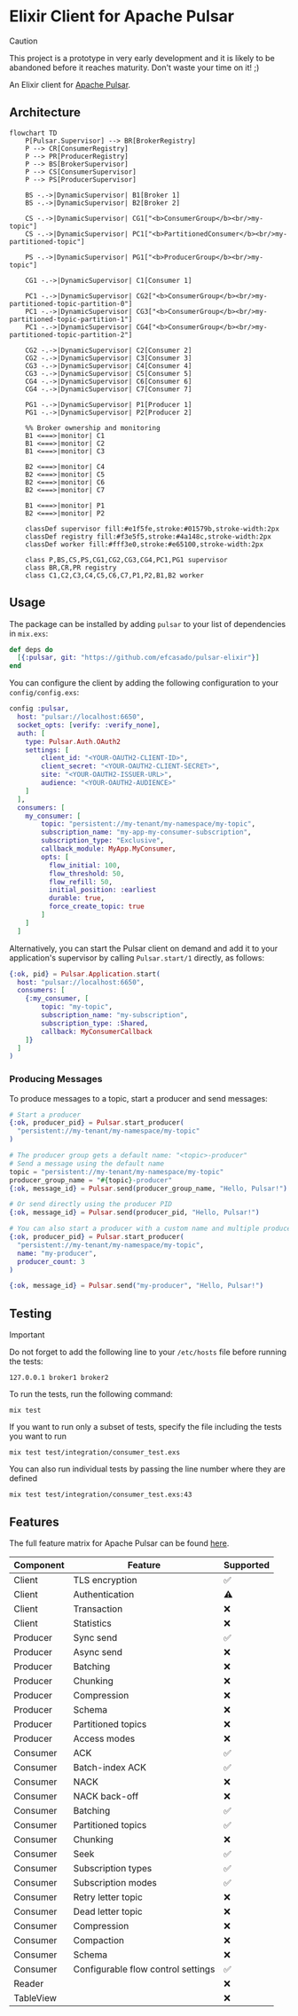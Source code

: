 # Elixir Client for Apache Pulsar

> [!CAUTION]
> This project is a prototype in very early development and it is likely to be
> abandoned before it reaches maturity. Don't waste your time on it! ;)

An Elixir client for [Apache Pulsar](https://pulsar.apache.org/).


## Architecture

```mermaid
flowchart TD
    P[Pulsar.Supervisor] --> BR[BrokerRegistry]
    P --> CR[ConsumerRegistry]
    P --> PR[ProducerRegistry]
    P --> BS[BrokerSupervisor]
    P --> CS[ConsumerSupervisor]
    P --> PS[ProducerSupervisor]

    BS -.->|DynamicSupervisor| B1[Broker 1]
    BS -.->|DynamicSupervisor| B2[Broker 2]

    CS -.->|DynamicSupervisor| CG1["<b>ConsumerGroup</b><br/>my-topic"]
    CS -.->|DynamicSupervisor| PC1["<b>PartitionedConsumer</b><br/>my-partitioned-topic"]

    PS -.->|DynamicSupervisor| PG1["<b>ProducerGroup</b><br/>my-topic"]

    CG1 -.->|DynamicSupervisor| C1[Consumer 1]

    PC1 -.->|DynamicSupervisor| CG2["<b>ConsumerGroup</b><br/>my-partitioned-topic-partition-0"]
    PC1 -.->|DynamicSupervisor| CG3["<b>ConsumerGroup</b><br/>my-partitioned-topic-partition-1"]
    PC1 -.->|DynamicSupervisor| CG4["<b>ConsumerGroup</b><br/>my-partitioned-topic-partition-2"]

    CG2 -.->|DynamicSupervisor| C2[Consumer 2]
    CG2 -.->|DynamicSupervisor| C3[Consumer 3]
    CG3 -.->|DynamicSupervisor| C4[Consumer 4]
    CG3 -.->|DynamicSupervisor| C5[Consumer 5]
    CG4 -.->|DynamicSupervisor| C6[Consumer 6]
    CG4 -.->|DynamicSupervisor| C7[Consumer 7]

    PG1 -.->|DynamicSupervisor| P1[Producer 1]
    PG1 -.->|DynamicSupervisor| P2[Producer 2]

    %% Broker ownership and monitoring
    B1 <===>|monitor| C1
    B1 <===>|monitor| C2
    B1 <===>|monitor| C3

    B2 <===>|monitor| C4
    B2 <===>|monitor| C5
    B2 <===>|monitor| C6
    B2 <===>|monitor| C7

    B1 <===>|monitor| P1
    B2 <===>|monitor| P2

    classDef supervisor fill:#e1f5fe,stroke:#01579b,stroke-width:2px
    classDef registry fill:#f3e5f5,stroke:#4a148c,stroke-width:2px
    classDef worker fill:#fff3e0,stroke:#e65100,stroke-width:2px

    class P,BS,CS,PS,CG1,CG2,CG3,CG4,PC1,PG1 supervisor
    class BR,CR,PR registry
    class C1,C2,C3,C4,C5,C6,C7,P1,P2,B1,B2 worker
```


## Usage

The package can be installed by adding `pulsar` to your list of dependencies in `mix.exs`:

```elixir
def deps do
  [{:pulsar, git: "https://github.com/efcasado/pulsar-elixir"}]
end
```

You can configure the client by adding the following configuration to your `config/config.exs`:

```elixir
config :pulsar,
  host: "pulsar://localhost:6650",
  socket_opts: [verify: :verify_none],
  auth: [
    type: Pulsar.Auth.OAuth2
    settings: [
        client_id: "<YOUR-OAUTH2-CLIENT-ID>",
        client_secret: "<YOUR-OAUTH2-CLIENT-SECRET>",
        site: "<YOUR-OAUTH2-ISSUER-URL>",
        audience: "<YOUR-OAUTH2-AUDIENCE>"
    ]
  ],
  consumers: [
    my_consumer: [
        topic: "persistent://my-tenant/my-namespace/my-topic",
        subscription_name: "my-app-my-consumer-subscription",
        subscription_type: "Exclusive",
        callback_module: MyApp.MyConsumer,
        opts: [
          flow_initial: 100,
          flow_threshold: 50,
          flow_refill: 50,
          initial_position: :earliest
          durable: true,
          force_create_topic: true
        ]
    ]
  ]
```
Alternatively, you can start the Pulsar client on demand and add it to your application's supervisor
by calling `Pulsar.start/1` directly, as follows:

```elixir
{:ok, pid} = Pulsar.Application.start(
  host: "pulsar://localhost:6650",
  consumers: [
    {:my_consumer, [
        topic: "my-topic",
        subscription_name: "my-subscription",
        subscription_type: :Shared,
        callback: MyConsumerCallback
    ]}
  ]
)
```

### Producing Messages

To produce messages to a topic, start a producer and send messages:

```elixir
# Start a producer
{:ok, producer_pid} = Pulsar.start_producer(
  "persistent://my-tenant/my-namespace/my-topic"
)

# The producer group gets a default name: "<topic>-producer"
# Send a message using the default name
topic = "persistent://my-tenant/my-namespace/my-topic"
producer_group_name = "#{topic}-producer"
{:ok, message_id} = Pulsar.send(producer_group_name, "Hello, Pulsar!")

# Or send directly using the producer PID
{:ok, message_id} = Pulsar.send(producer_pid, "Hello, Pulsar!")

# You can also start a producer with a custom name and multiple producers
{:ok, producer_pid} = Pulsar.start_producer(
  "persistent://my-tenant/my-namespace/my-topic",
  name: "my-producer",
  producer_count: 3
)

{:ok, message_id} = Pulsar.send("my-producer", "Hello, Pulsar!")
```


## Testing

> [!IMPORTANT]
> Do not forget to add the following line to your `/etc/hosts` file before running the tests:
>
> ```
> 127.0.0.1 broker1 broker2
> ```

To run the tests, run the following command:

```
mix test
```

If you want to run only a subset of tests, specify the file including the tests you want to run

```
mix test test/integration/consumer_test.exs
```

You can also run individual tests by passing the line number where they are defined

```
mix test test/integration/consumer_test.exs:43
```


## Features

The full feature matrix for Apache Pulsar can be found [here](https://pulsar.apache.org/client-feature-matrix/).

| Component | Feature                            | Supported |
|-----------|------------------------------------|-----------|
| Client    | TLS encryption                     | ✅        |
| Client    | Authentication                     | ⚠️        |
| Client    | Transaction                        | ❌        |
| Client    | Statistics                         | ❌        |
| Producer  | Sync send                          | ✅        |
| Producer  | Async send                         | ❌        |
| Producer  | Batching                           | ❌        |
| Producer  | Chunking                           | ❌        |
| Producer  | Compression                        | ❌        |
| Producer  | Schema                             | ❌        |
| Producer  | Partitioned topics                 | ❌        |
| Producer  | Access modes                       | ❌        |
| Consumer  | ACK                                | ✅        |
| Consumer  | Batch-index ACK                    | ✅        |
| Consumer  | NACK                               | ❌        |
| Consumer  | NACK back-off                      | ❌        |
| Consumer  | Batching                           | ✅        |
| Consumer  | Partitioned topics                 | ✅        |
| Consumer  | Chunking                           | ❌        |
| Consumer  | Seek                               | ✅        |
| Consumer  | Subscription types                 | ✅        |
| Consumer  | Subscription modes                 | ✅        |
| Consumer  | Retry letter topic                 | ❌        |
| Consumer  | Dead letter topic                  | ❌        |
| Consumer  | Compression                        | ❌        |
| Consumer  | Compaction                         | ❌        |
| Consumer  | Schema                             | ❌        |
| Consumer  | Configurable flow control settings | ✅        |
| Reader    |                                    | ❌        |
| TableView |                                    | ❌        |
